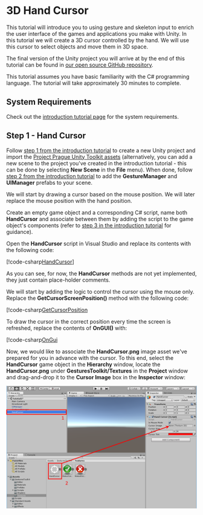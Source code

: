 # 3D Hand Cursor

This tutorial will introduce you to using gesture and skeleton input to enrich the user interface of the games and applications you make with Unity. In this tutorial we will create a 3D cursor controlled by the hand. We will use this cursor to select objects and move them in 3D space.

The final version of the Unity project you will arrive at by the end of this tutorial can be found in [our open source GitHub repository](https://github.com/Microsoft/Gestures-Samples).

This tutorial assumes you have basic familiarity with the C# programming language. The tutorial will take approximately 30 minutes to complete.

## System Requirements

Check out the [introduction tutorial page](unity-tutorials-introduction.md#system-requirements) for the system requirements.

## Step 1 - Hand Cursor

Follow [step 1 from the introduction tutorial](unity-tutorials-introduction.md#step-1-create-and-configure-a-new-unity-project) to create a new Unity project and import the [Project Prague Unity Toolkit assets](https://www.assetstore.unity3d.com/en/) (alternatively, you can add a new scene to the project you've created in the introduction tutorial - this can be done by selecting **New Scene** in the **File** menu). When done, follow [step 2 from the introduction tutorial](unity-tutorials-introduction.md#step-2-connecting-to-the-gestures-service) to add the **GestureManager** and **UIManager** prefabs to your scene.

We will start by drawing a cursor based on the mouse position. We will later replace the mouse position with the hand position.

Create an empty game object and a corresponding C# script, name both **HandCursor** and associate between them by adding the script to the game object's components (refer to [step 3 in the introduction tutorial](unity-tutorials-introduction.md#step-3-creating-a-acript-that-generate-new-3d-primitives-in-the-scene) for guidance).

Open the **HandCursor** script in Visual Studio and replace its contents with the following code:

[!code-csharp[HandCursor](CodeSnippets\HandCursor.cs)]

As you can see, for now, the **HandCursor** methods are not yet implemented, they just contain place-holder comments.

We will start by adding the logic to control the cursor using the mouse only. Replace the **GetCursorScreenPosition()** method with the following code:

[!code-csharp[GetCursorPosition](CodeSnippets\GetCursorPosition.cs)

To draw the cursor in the correct position every time the screen is refreshed, replace the contents of **OnGUI()** with:

[!code-csharp[OnGui](CodeSnippets\OnGui.cs)

Now, we would like to associate the **HandCursor.png** image asset we've prepared for you in advance with the cursor. To this end, select the **HandCursor** game object in the **Hierarchy** window, locate the **HandCursor.png** under **GesturesToolkit/Textures** in the **Project** window and drag-and-drop it to the **Cursor Image** box in the **Inspector** window:

![Set HandCursor Image](Images\UnitySetHandCursorImage.png)